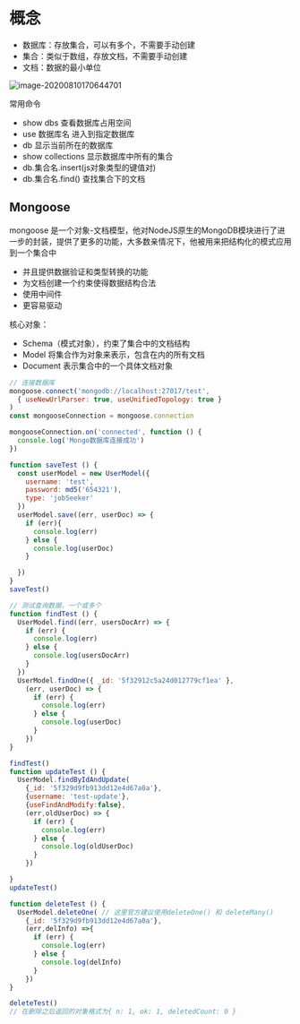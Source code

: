 # 概念

* 数据库：存放集合，可以有多个，不需要手动创建
* 集合：类似于数组，存放文档，不需要手动创建
* 文档：数据的最小单位

![image-20200810170644701](C:\Users\Fusion\AppData\Roaming\Typora\typora-user-images\image-20200810170644701.png)

常用命令

* show dbs 查看数据库占用空间
* use 数据库名 进入到指定数据库
* db 显示当前所在的数据库
* show collections 显示数据库中所有的集合
* db.集合名.insert(js对象类型的键值对)
* db.集合名.find()  查找集合下的文档

## Mongoose

mongoose 是一个对象-文档模型，他对NodeJS原生的MongoDB模块进行了进一步的封装，提供了更多的功能，大多数亲情况下，他被用来把结构化的模式应用到一个集合中

* 并且提供数据验证和类型转换的功能
* 为文档创建一个约束使得数据结构合法
* 使用中间件
* 更容易驱动

核心对象：

* Schema（模式对象），约束了集合中的文档结构
* Model 将集合作为对象来表示，包含在内的所有文档
* Document 表示集合中的一个具体文档对象



```js
// 连接数据库
mongoose.connect('mongodb://localhost:27017/test',
  { useNewUrlParser: true, useUnifiedTopology: true }
)
const mongooseConnection = mongoose.connection

mongooseConnection.on('connected', function () {
  console.log('Mongo数据库连接成功')
})

function saveTest () {
  const userModel = new UserModel({
    username: 'test',
    password: md5('654321'),
    type: 'jobSeeker'
  })
  userModel.save((err, userDoc) => {
    if (err){
      console.log(err)
    } else {
      console.log(userDoc)
    }

  })
}
saveTest()

// 测试查询数据，一个或多个
function findTest () {
  UserModel.find((err, usersDocArr) => {
    if (err) {
      console.log(err)
    } else {
      console.log(usersDocArr)
    }
  })
  UserModel.findOne({ _id: '5f32912c5a24d012779cf1ea' },
    (err, userDoc) => {
      if (err) {
        console.log(err)
      } else {
        console.log(userDoc)
      }
    })
}

findTest()
function updateTest () {
  UserModel.findByIdAndUpdate(
    {_id: '5f329d9fb913dd12e4d67a0a'},
    {username: 'test-update'},
    {useFindAndModify:false},
    (err,oldUserDoc) => {
      if (err) {
        console.log(err)
      } else {
        console.log(oldUserDoc)
      }
    })

}
updateTest()

function deleteTest () {
  UserModel.deleteOne( // 这里官方建议使用deleteOne() 和 deleteMany()
    {_id: '5f329d9fb913dd12e4d67a0a'},
    (err,delInfo) =>{
      if (err) {
        console.log(err)
      } else {
        console.log(delInfo)
      }
    })
}

deleteTest()
// 在删除之后返回的对象格式为{ n: 1, ok: 1, deletedCount: 0 }
```

